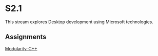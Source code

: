 # S2.1

This stream explores Desktop development using Microsoft technologies.

## Assignments

[Modularity-C++](https://classroom.github.com/a/YjkN0Deq)
